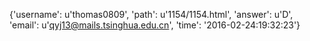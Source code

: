 {'username': u'thomas0809', 'path': u'1154/1154.html', 'answer': u'D', 'email': u'qyj13@mails.tsinghua.edu.cn', 'time': '2016-02-24:19:32:23'}